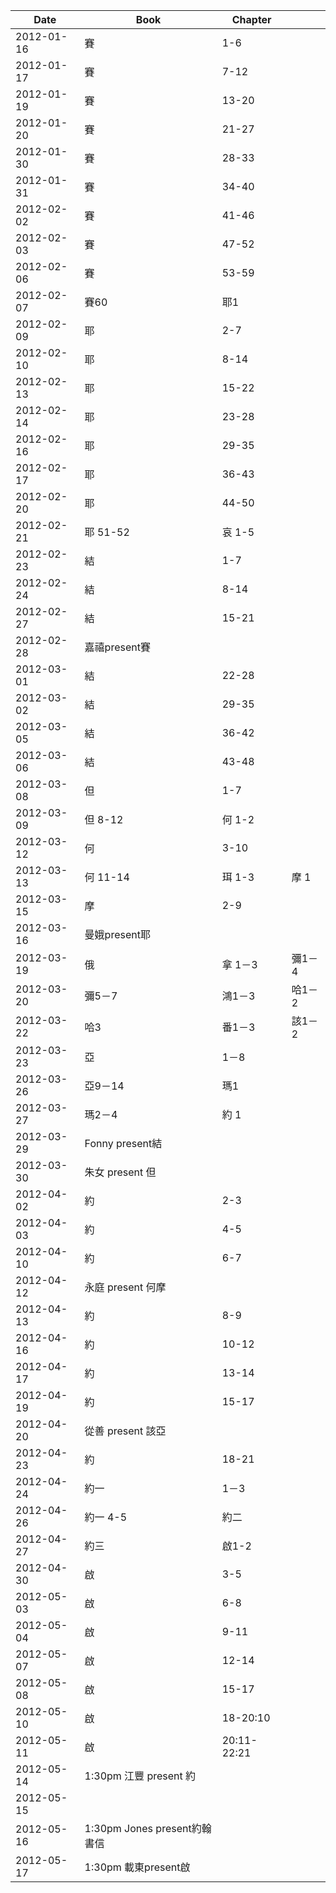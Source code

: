 ---
---

| Date       | Book                         | Chapter     |        |
|------------|------------------------------|-------------|--------|
| 2012-01-16 | 賽                           | 1-6         |        |
| 2012-01-17 | 賽                           | 7-12        |        |
| 2012-01-19 | 賽                           | 13-20       |        |
| 2012-01-20 | 賽                           | 21-27       |        |
| 2012-01-30 | 賽                           | 28-33       |        |
| 2012-01-31 | 賽                           | 34-40       |        |
| 2012-02-02 | 賽                           | 41-46       |        |
| 2012-02-03 | 賽                           | 47-52       |        |
| 2012-02-06 | 賽                           | 53-59       |        |
| 2012-02-07 | 賽60                         | 耶1         |        |
| 2012-02-09 | 耶                           | 2-7         |        |
| 2012-02-10 | 耶                           | 8-14        |        |
| 2012-02-13 | 耶                           | 15-22       |        |
| 2012-02-14 | 耶                           | 23-28       |        |
| 2012-02-16 | 耶                           | 29-35       |        |
| 2012-02-17 | 耶                           | 36-43       |        |
| 2012-02-20 | 耶                           | 44-50       |        |
| 2012-02-21 | 耶 51-52                     | 哀 1-5      |        |
| 2012-02-23 | 結                           | 1-7         |        |
| 2012-02-24 | 結                           | 8-14        |        |
| 2012-02-27 | 結                           | 15-21       |        |
| 2012-02-28 | 嘉禧present賽                |             |
| 2012-03-01 | 結                           | 22-28       |        |
| 2012-03-02 | 結                           | 29-35       |        |
| 2012-03-05 | 結                           | 36-42       |        |
| 2012-03-06 | 結                           | 43-48       |        |
| 2012-03-08 | 但                           | 1-7         |        |
| 2012-03-09 | 但 8-12                      | 何 1-2      |        |
| 2012-03-12 | 何                           | 3-10        |        |
| 2012-03-13 | 何 11-14                     | 珥 1-3      | 摩 1   |
| 2012-03-15 | 摩                           | 2-9         |        |
| 2012-03-16 | 曼娥present耶                |             |
| 2012-03-19 | 俄                           | 拿 1－3     | 彌1－4 |
| 2012-03-20 | 彌5－7                       | 鴻1－3      | 哈1－2 |
| 2012-03-22 | 哈3                          | 番1－3      | 該1－2 |
| 2012-03-23 | 亞                           | 1－8        |        |
| 2012-03-26 | 亞9－14                      | 瑪1         |        |
| 2012-03-27 | 瑪2－4                       | 約 1        |        |
| 2012-03-29 | Fonny present結              |             |
| 2012-03-30 | 朱女 present 但              |             |
| 2012-04-02 | 約                           | 2-3         |        |
| 2012-04-03 | 約                           | 4-5         |        |
| 2012-04-10 | 約                           | 6-7         |        |
| 2012-04-12 | 永庭 present 何摩            |             |
| 2012-04-13 | 約                           | 8-9         |        |
| 2012-04-16 | 約                           | 10-12       |        |
| 2012-04-17 | 約                           | 13-14       |        |
| 2012-04-19 | 約                           | 15-17       |        |
| 2012-04-20 | 從善 present 該亞            |             |
| 2012-04-23 | 約                           | 18-21       |        |
| 2012-04-24 | 約一                         | 1－3        |        |
| 2012-04-26 | 約一 4-5                     | 約二        |        |
| 2012-04-27 | 約三                         | 啟1-2       |        |
| 2012-04-30 | 啟                           | 3-5         |        |
| 2012-05-03 | 啟                           | 6-8         |        |
| 2012-05-04 | 啟                           | 9-11        |        |
| 2012-05-07 | 啟                           | 12-14       |        |
| 2012-05-08 | 啟                           | 15-17       |        |
| 2012-05-10 | 啟                           | 18-20:10    |        |
| 2012-05-11 | 啟                           | 20:11-22:21 |        |
| 2012-05-14 | 1:30pm 江豐 present 約       |             |
| 2012-05-15 |                              |             |        |
| 2012-05-16 | 1:30pm Jones present約翰書信 |             |
| 2012-05-17 | 1:30pm 載東present啟         |             |
